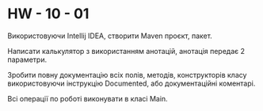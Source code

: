 # HW - 10 - 01
Використовуючи Intellij IDEA, створити Maven проєкт, пакет.

Написати калькулятор з використанням анотацій, анотація передає 2 параметри.

Зробити повну документацію всіх полів, методів, конструкторів класу використовуючи інструкцію Documented, або документаційні коментарі.

Всі операції по роботі виконувати в класі Main.
